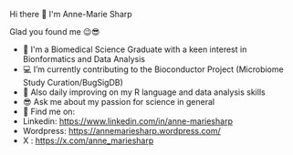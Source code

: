  Hi there 👋 I'm Anne-Marie Sharp

 Glad you found me 😉😎

- 🧬 I'm a Biomedical Science Graduate with a keen interest in Bionformatics and Data Analysis
- 💻 I’m currently contributing to the Bioconductor Project (Microbiome Study Curation/BugSigDB)
- 📝 Also daily improving on my R language and data analysis skills 
- 😎 Ask me about my passion for science in general
- 🔔 Find me on:
-  Linkedin: https://www.linkedin.com/in/anne-mariesharp
-  Wordpress: https://annemariesharp.wordpress.com/
-  X : https://x.com/anne_mariesharp
  

